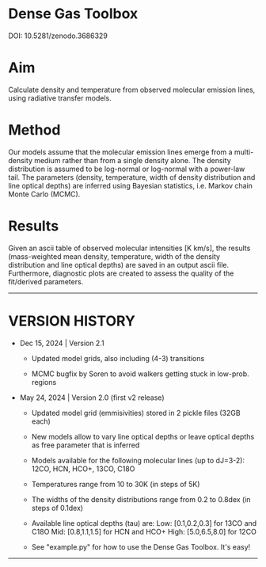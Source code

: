 # Dense Gas Toolbox #
DOI: 10.5281/zenodo.3686329

# Aim
Calculate density and temperature from observed molecular emission lines,
using radiative transfer models.

# Method
Our models assume that the molecular emission lines emerge from a
multi-density medium rather than from a single density alone.
The density distribution is assumed to be log-normal or log-normal with
a power-law tail.
The parameters (density, temperature, width of density distribution and line optical depths)
are inferred using Bayesian statistics, i.e. Markov chain Monte Carlo (MCMC).

# Results
Given an ascii table of observed molecular intensities [K km/s],
the results (mass-weighted mean density, temperature, width of the density
distribution and line optical depths) are saved in an output ascii file.
Furthermore, diagnostic plots are created to assess the quality of the
fit/derived parameters.

---

# VERSION HISTORY

- Dec 15, 2024 | Version 2.1

   * Updated model grids, also including (4-3) transitions

   * MCMC bugfix by Soren to avoid walkers getting stuck in low-prob. regions

- May 24, 2024 | Version 2.0 (first v2 release)

   * Updated model grid (emmisivities) stored in 2 pickle files (32GB each)

   * New models allow to vary line optical depths or leave optical depths as free parameter that is inferred

   * Models available for the following molecular lines (up to dJ=3-2): 12CO, HCN, HCO+, 13CO, C18O

   * Temperatures range from 10 to 30K (in steps of 5K)

   * The widths of the density distributions range from 0.2 to 0.8dex (in steps of 0.1dex)

   * Available line optical depths (tau) are:
         Low: [0.1,0.2,0.3] for 13CO and C18O
         Mid: [0.8,1.1,1.5] for HCN and HCO+
         High: [5.0,6.5,8.0] for 12CO

   * See "example.py" for how to use the Dense Gas Toolbox. It's easy!
 
---
